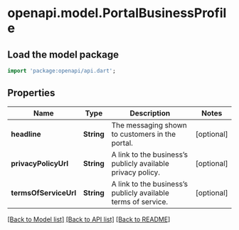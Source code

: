 # openapi.model.PortalBusinessProfile

## Load the model package
```dart
import 'package:openapi/api.dart';
```

## Properties
Name | Type | Description | Notes
------------ | ------------- | ------------- | -------------
**headline** | **String** | The messaging shown to customers in the portal. | [optional] 
**privacyPolicyUrl** | **String** | A link to the business’s publicly available privacy policy. | [optional] 
**termsOfServiceUrl** | **String** | A link to the business’s publicly available terms of service. | [optional] 

[[Back to Model list]](../README.md#documentation-for-models) [[Back to API list]](../README.md#documentation-for-api-endpoints) [[Back to README]](../README.md)


